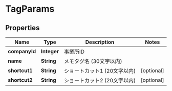

# TagParams


## Properties

| Name | Type | Description | Notes |
|------------ | ------------- | ------------- | -------------|
|**companyId** | **Integer** | 事業所ID |  |
|**name** | **String** | メモタグ名 (30文字以内) |  |
|**shortcut1** | **String** | ショートカット1 (20文字以内) |  [optional] |
|**shortcut2** | **String** | ショートカット2 (20文字以内) |  [optional] |



